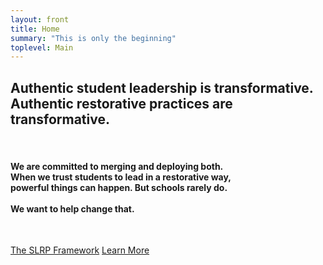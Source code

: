 ```yaml
---
layout: front
title: Home
summary: "This is only the beginning"
toplevel: Main
---
```


<h2><strong>Authentic student leadership is transformative.<br/>
Authentic restorative practices are transformative.</strong></h2><br/>

<h4>We are committed to merging and deploying both.<br/>
When we trust students to lead in a restorative way,<br/>
powerful things can happen. But schools rarely do.<br/><br/>
<strong>We want to help change that.</strong></h4><br/>

<a href="/framework" class="btn-get-started scrollto">The SLRP Framework</a> 
<a href="/resources" class="btn-get-started scrollto">Learn More</a>               
